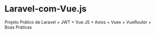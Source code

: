 # Laravel-com-Vue.js
Projeto Prático de Laravel + JWT + Vue JS + Axios + Vuex + VueRouter + Boas Práticas

